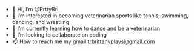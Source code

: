 - 👋 Hi, I’m @PrttyBri
- 👀 I’m interested in becoming veterinarian sports like tennis, swimming, dancing, and wrestling
- 🌱 I’m currently learning how to dance and be a veterinarian
- 💞️ I’m looking to collaborate on coding
- 📫 How to reach me my gmail trbrittanyplays@gmail.com

<!---
PrttyBri/PrttyBri is a ✨ special ✨ repository because its `README.md` (this file) appears on your GitHub profile.
You can click the Preview link to take a look at your changes.
--->
